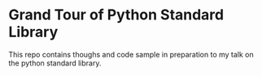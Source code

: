 # Grand Tour of Python Standard Library

This repo contains thoughs and code sample in preparation to my talk on the python standard library.
